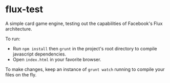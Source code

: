 flux-test
=========

A simple card game engine, testing out the capabilities of Facebook's Flux architecture.

To run:

- Run ```npm install``` then ```grunt``` in the project's root directory to compile javascript dependencies.
- Open ```index.html``` in your favorite browser.

To make changes, keep an instance of ```grunt watch``` running to compile your files on the fly.
